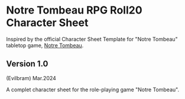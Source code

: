 # Notre Tombeau RPG Roll20 Character Sheet
Inspired by the official Character Sheet Template for "Notre Tombeau" tabletop game, [Notre Tombeau](https://johndoe-rpg.com/catalogue/notre-tombeau/).

## Version 1.0
(Evilbram) Mar.2024

A complet character sheet for the role-playing game "Notre Tombeau".